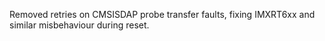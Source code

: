 Removed retries on CMSISDAP probe transfer faults, fixing IMXRT6xx and similar misbehaviour during reset.